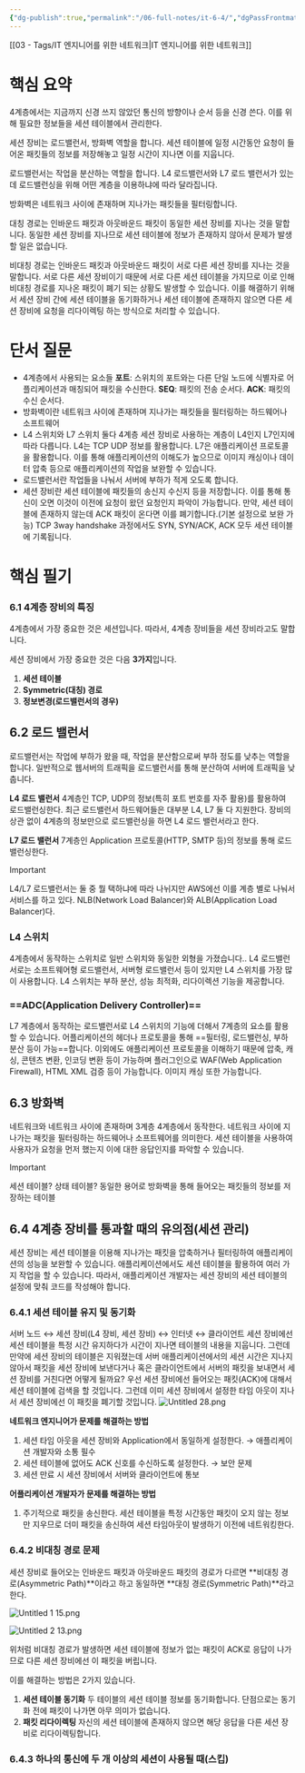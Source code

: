 ```yaml
---
{"dg-publish":true,"permalink":"/06-full-notes/it-6-4/","dgPassFrontmatter":true}
---
```


[[03 - Tags/IT 엔지니어를 위한 네트워크\|IT 엔지니어를 위한 네트워크]]
# 핵심 요약
4계층에서는 지금까지 신경 쓰지 않았던 통신의 방향이나 순서 등을 신경 쓴다. 이를 위해 필요한 정보들을 세션 테이블에서 관리한다.

세션 장비는 로드밸런서, 방화벽 역할을 합니다. 세션 테이블에 일정 시간동안 요청이 들어온 패킷들의 정보를 저장해놓고 일정 시간이 지나면 이를 지웁니다.

로드밸런서는 작업을 분산하는 역할을 합니다. L4 로드밸런서와 L7 로드 밸런서가 있는데 로드밸런싱을 위해 어떤 계층을 이용하냐에 따라 달라집니다.

방화벽은 네트워크 사이에 존재하며 지나가는 패킷들을 필터링합니다.

대칭 경로는 인바운드 패킷과 아웃바운드 패킷이 동일한 세션 장비를 지나는 것을 말합니다. 동일한 세션 장비를 지나므로 세션 테이블에 정보가 존재하지 않아서 문제가 발생할 일은 없습니다.

비대칭 경로는 인바운드 패킷과 아웃바운드 패킷이 서로 다른 세션 장비를 지나는 것을 말합니다. 서로 다른 세션 장비이기 때문에 서로 다른 세션 테이블을 가지므로 이로 인해 비대칭 경로를 지나온 패킷이 폐기 되는 상황도 발생할 수 있습니다. 이를 해결하기 위해서 세션 장비 간에 세션 테이블을 동기화하거나 세션 테이블에 존재하지 않으면 다른 세션 장비에 요청을 리다이렉팅 하는 방식으로 처리할 수 있습니다.
# 단서 질문
- 4계층에서 사용되는 요소들
    **포트**: 스위치의 포트와는 다른 단일 노드에 식별자로 어플리케이션과 매칭되어 패킷을 수신한다.
    **SEQ**: 패킷의 전송 순서다.
    **ACK**: 패킷의 수신 순서다.
- 방화벽이란
    네트워크 사이에 존재하며 지나가는 패킷들을 필터링하는 하드웨어나 소프트웨어
- L4 스위치와 L7 스위치
    둘다 4계층 세션 장비로 사용하는 계층이 L4인지 L7인지에 따라 다릅니다.
    L4는 TCP UDP 정보를 활용합니다.
    L7은 애플리케이션 프로토콜을 활용합니다. 이를 통해 애플리케이션의 이해도가 높으므로 이미지 캐싱이나 데이터 압축 등으로 애플리케이션의 작업을 보완할 수 있습니다.
- 로드밸런서란
    작업들을 나눠서 서버에 부하가 적게 오도록 합니다.
- 세션 장비란
    세션 테이블에 패킷들의 송신지 수신지 등을 저장합니다. 이를 통해 통신이 오면 이것이 이전에 요청이 왔던 요청인지 파악이 가능합니다. 만약, 세션 테이블에 존재하지 않는데 ACK 패킷이 온다면 이를 폐기합니다.(기본 설정으로 보완 가능)
    TCP 3way handshake 과정에서도 SYN, SYN/ACK, ACK 모두 세션 테이블에 기록됩니다.
    

# 핵심 필기
### 6.1 4계층 장비의 특징

4계층에서 가장 중요한 것은 세션입니다. 따라서, 4계층 장비들을 세션 장비라고도 말합니다.

세션 장비에서 가장 중요한 것은 다음 **3가지**입니다.

1. **세션 테이블**
2. **Symmetric(대칭) 경로**
3. **정보변경(로드밸런서의 경우)**

## 6.2 로드 밸런서
로드밸런서는 작업에 부하가 왔을 때, 작업을 분산함으로써 부하 정도를 낮추는 역할을 합니다.
일반적으로 웹서버의 트래픽을 로드밸런서를 통해 분산하여 서버에 트래픽을 낮춥니다.

**L4 로드 밸런서**
4계층인 TCP, UDP의 정보(특히 포트 번호를 자주 활용)를 활용하여 로드밸런싱한다. 최근 로드밸런서 하드웨어들은 대부분 L4, L7 둘 다 지원한다. 장비의 상관 없이 4계층의 정보만으로 로드밸런싱을 하면 L4 로드 밸런서라고 한다.

**L7 로드 밸런서**
7계층인 Application 프로토콜(HTTP, SMTP 등)의 정보를 통해 로드밸런싱한다.
> [!important]  
> L4/L7 로드밸런서는 둘 중 뭘 택하냐에 따라 나뉘지만 AWS에선 이를 계층 별로 나눠서 서비스를 하고 있다. NLB(Network Load Balancer)와 ALB(Application Load Balancer)다.  

### **L4 스위치**
4계층에서 동작하는 스위치로 일반 스위치와 동일한 외형을 가졌습니다.. L4 로드밸런서로는 소프트웨어형 로드밸런서, 서버형 로드밸런서 등이 있지만 L4 스위치를 가장 많이 사용합니다.
L4 스위치는 부하 분산, 성능 최적화, 리다이렉션 기능을 제공합니다.
### ==**ADC(Application Delivery Controller)**==
L7 계층에서 동작하는 로드밸런서로 L4 스위치의 기능에 더해서 7계층의 요소를 활용할 수 있습니다. 어플리케이션의 헤더나 프로토콜을 통해 ==필터링, 로드밸런싱, 부하 분산 등이 가능==합니다. 이외에도 애플리케이션 프로토콜을 이해하기 때문에 압축, 캐싱, 콘텐츠 변환, 인코딩 변환 등이 가능하며 플러그인으로 WAF(Web Application Firewall), HTML XML 검증 등이 가능합니다. 이미지 캐싱 또한 가능합니다.

## 6.3 방화벽
네트워크와 네트워크 사이에 존재하며 3계층 4계층에서 동작한다. 네트워크 사이에 지나가는 패킷을 필터링하는 하드웨어나 소프트웨어를 의미한다.
세션 테이블을 사용하여 사용자가 요청을 먼저 했는지 이에 대한 응답인지를 파악할 수 있습니다.
> [!important]  
> 세션 테이블? 상태 테이블? 동일한 용어로 방화벽을 통해 들어오는 패킷들의 정보를 저장하는 테이블  

## 6.4 4계층 장비를 통과할 때의 유의점(세션 관리)
세션 장비는 세션 테이블을 이용해 지나가는 패킷을 압축하거나 필터링하여 애플리케이션의 성능을 보완할 수 있습니다. 애플리케이션에서도 세션 테이블을 활용하여 여러 가지 작업을 할 수 있습니다. 따라서, 애플리케이션 개발자는 세션 장비의 세션 테이블의 설정에 맞춰 코드를 작성해야 합니다.

### 6.4.1 세션 테이블 유지 및 동기화
서버 노드 ↔ 세션 장비(L4 장비, 세션 장비) ↔ 인터넷 ↔ 클라이언트
세션 장비에선 세션 테이블을 특정 시간 유지하다가 시간이 지나면 테이블의 내용을 지웁니다. 그런데 만약에 세션 장비의 테이블은 지워졌는데 서버 애플리케이션에서의 세션 시간은 지나지 않아서 패킷을 세션 장비에 보낸다거나 혹은 클라이언트에서 서버의 패킷을 보내면서 세션 장비를 거친다면 어떻게 될까요?
우선 세션 장비에선 들어오는 패킷(ACK)에 대해서 세션 테이블에 검색을 할 것입니다. 그런데 이미 세션 장비에서 설정한 타임 아웃이 지나서 세션 장비에선 이 패킷을 폐기할 것입니다.
![Untitled 28.png](/img/user/image/Untitled%2028.png)

**네트워크 엔지니어가 문제를 해결하는 방법**
1. 세션 타임 아웃을 세션 장비와 Application에서 동일하게 설정한다. → 애플리케이션 개발자와 소통 필수
2. 세션 테이블에 없어도 ACK 신호를 수신하도록 설정한다. → 보안 문제
3. 세션 만료 시 세션 장비에서 서버와 클라이언트에 통보

**어플리케이션 개발자가 문제를 해결하는 방법**
1. 주기적으로 패킷을 송신한다. 세션 테이블을 특정 시간동안 패킷이 오지 않는 정보만 지우므로 더미 패킷을 송신하여 세션 타임아웃이 발생하기 이전에 네트워킹한다.
### 6.4.2 비대칭 경로 문제

세션 장비로 들어오는 인바운드 패킷과 아웃바운드 패킷의 경로가 다르면 **비대칭 경로(Asymmetric Path)**이라고 하고 동일하면 **대칭 경로(Symmetric Path)**라고 한다.

![Untitled 1 15.png](/img/user/image/Untitled%201%2015.png)

![Untitled 2 13.png](/img/user/image/Untitled%202%2013.png)

위처럼 비대칭 경로가 발생하면 세션 테이블에 정보가 없는 패킷이 ACK로 응답이 나가므로 다른 세션 장비에선 이 패킷을 버립니다.

이를 해결하는 방법은 2가지 있습니다.
1. **세션 테이블 동기화**
두 테이블의 세션 테이블 정보를 동기화합니다. 단점으로는 동기화 전에 패킷이 나가면 아무 의미가 없습니다.
1. **패킷 리다이렉팅**
자신의 세션 테이블에 존재하지 않으면 해당 응답을 다른 세션 장비로 리다이렉팅합니다.
### 6.4.3 하나의 통신에 두 개 이상의 세션이 사용될 때(스킵)
